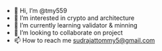 - 👋 Hi, I’m @tmy559
- 👀 I’m interested in crypto and architecture
- 🌱 I’m currently learning validator & minning
- 💞️ I’m looking to collaborate on project
- 📫 How to reach me sudrajattommy5@gmail.com

<!---
tmy559/tmy559 is a ✨ special ✨ repository because its `README.md` (this file) appears on your GitHub profile.
You can click the Preview link to take a look at your changes.
--->
